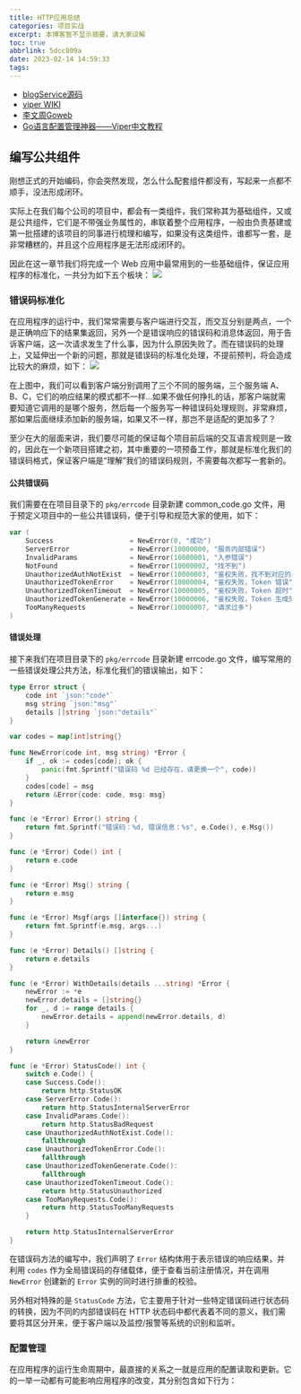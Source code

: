 ```yaml
---
title: HTTP应用总结
categories: 项目实战
excerpt: 本博客暂不显示摘要，请大家谅解
toc: true
abbrlink: 5dcc809a
date: 2023-02-14 14:59:33
tags:
---
```

- [blogService源码](https://github.com/go-programming-tour-book/blog-service/blob/master/main.go)
- [viper WIKI](https://github.com/spf13/viper/blob/master/README.md)
- [李文周Goweb](https://github.com/Q1mi/go_web)
- [Go语言配置管理神器——Viper中文教程](https://www.liwenzhou.com/posts/Go/viper/#autoid-0-0-0)


## 编写公共组件
刚想正式的开始编码，你会突然发现，怎么什么配套组件都没有，写起来一点都不顺手，没法形成闭环。

实际上在我们每个公司的项目中，都会有一类组件，我们常称其为基础组件，又或是公共组件，它们是不带强业务属性的，串联着整个应用程序，一般由负责基建或第一批搭建的该项目的同事进行梳理和编写，如果没有这类组件，谁都写一套，是非常糟糕的，并且这个应用程序是无法形成闭环的。

因此在这一章节我们将完成一个 Web 应用中最常用到的一些基础组件，保证应用程序的标准化，一共分为如下五个板块：
![](https://golang2.eddycjy.com/images/ch2/common-component.jpg)

### 错误码标准化

在应用程序的运行中，我们常常需要与客户端进行交互，而交互分别是两点，一个是正确响应下的结果集返回，另外一个是错误响应的错误码和消息体返回，用于告诉客户端，这一次请求发生了什么事，因为什么原因失败了。而在错误码的处理上，又延伸出一个新的问题，那就是错误码的标准化处理，不提前预判，将会造成比较大的麻烦，如下：
![](https://golang2.eddycjy.com/images/ch2/errcode.jpg)

在上图中，我们可以看到客户端分别调用了三个不同的服务端，三个服务端 A、B、C，它们的响应结果的模式都不一样…如果不做任何挣扎的话，那客户端就需要知道它调用的是哪个服务，然后每一个服务写一种错误码处理规则，非常麻烦，那如果后面继续添加新的服务端，如果又不一样，那岂不是适配的更加多了？

至少在大的层面来讲，我们要尽可能的保证每个项目前后端的交互语言规则是一致的，因此在一个新项目搭建之初，其中重要的一项预备工作，那就是标准化我们的错误码格式，保证客户端是“理解”我们的错误码规则，不需要每次都写一套新的。

#### 公共错误码
我们需要在在项目目录下的 `pkg/errcode` 目录新建 common_code.go 文件，用于预定义项目中的一些公共错误码，便于引导和规范大家的使用，如下：

```go
var (
	Success                   = NewError(0, "成功")
	ServerError               = NewError(10000000, "服务内部错误")
	InvalidParams             = NewError(10000001, "入参错误")
	NotFound                  = NewError(10000002, "找不到")
	UnauthorizedAuthNotExist  = NewError(10000003, "鉴权失败，找不到对应的 AppKey 和 AppSecret")
	UnauthorizedTokenError    = NewError(10000004, "鉴权失败，Token 错误")
	UnauthorizedTokenTimeout  = NewError(10000005, "鉴权失败，Token 超时")
	UnauthorizedTokenGenerate = NewError(10000006, "鉴权失败，Token 生成失败")
	TooManyRequests           = NewError(10000007, "请求过多")
)
```

#### 错误处理
接下来我们在项目目录下的 `pkg/errcode` 目录新建 errcode.go 文件，编写常用的一些错误处理公共方法，标准化我们的错误输出，如下：
```go
type Error struct {
	code int `json:"code"`
	msg string `json:"msg"`
	details []string `json:"details"`
}

var codes = map[int]string{}

func NewError(code int, msg string) *Error {
	if _, ok := codes[code]; ok {
		panic(fmt.Sprintf("错误码 %d 已经存在，请更换一个", code))
	}
	codes[code] = msg
	return &Error{code: code, msg: msg}
}

func (e *Error) Error() string {
	return fmt.Sprintf("错误码：%d, 错误信息：%s", e.Code(), e.Msg())
}

func (e *Error) Code() int {
	return e.code
}

func (e *Error) Msg() string {
	return e.msg
}

func (e *Error) Msgf(args []interface{}) string {
	return fmt.Sprintf(e.msg, args...)
}

func (e *Error) Details() []string {
	return e.details
}

func (e *Error) WithDetails(details ...string) *Error {
	newError := *e
	newError.details = []string{}
	for _, d := range details {
		newError.details = append(newError.details, d)
	}

	return &newError
}

func (e *Error) StatusCode() int {
	switch e.Code() {
	case Success.Code():
		return http.StatusOK
	case ServerError.Code():
		return http.StatusInternalServerError
	case InvalidParams.Code():
		return http.StatusBadRequest
	case UnauthorizedAuthNotExist.Code():
		fallthrough
	case UnauthorizedTokenError.Code():
		fallthrough
	case UnauthorizedTokenGenerate.Code():
		fallthrough
	case UnauthorizedTokenTimeout.Code():
		return http.StatusUnauthorized
	case TooManyRequests.Code():
		return http.StatusTooManyRequests
	}

	return http.StatusInternalServerError
}
```
在错误码方法的编写中，我们声明了 `Error` 结构体用于表示错误的响应结果，并利用 `codes` 作为全局错误码的存储载体，便于查看当前注册情况，并在调用 `NewError` 创建新的 `Error` 实例的同时进行排重的校验。

另外相对特殊的是 `StatusCode` 方法，它主要用于针对一些特定错误码进行状态码的转换，因为不同的内部错误码在 HTTP 状态码中都代表着不同的意义，我们需要将其区分开来，便于客户端以及监控/报警等系统的识别和监听。


### 配置管理

在应用程序的运行生命周期中，最直接的关系之一就是应用的配置读取和更新。它的一举一动都有可能影响应用程序的改变，其分别包含如下行为：
